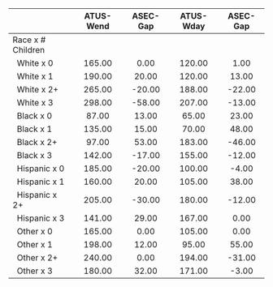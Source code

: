 
|                      |    ATUS-Wend |     ASEC-Gap |    ATUS-Wday |     ASEC-Gap |
| -------------------- | :----------: | :----------: | :----------: | :----------: |
| Race x # Children    |              |              |              |              |
| &nbsp;&nbsp;White x 0 |       165.00 |         0.00 |       120.00 |         1.00 |
| &nbsp;&nbsp;White x 1 |       190.00 |        20.00 |       120.00 |        13.00 |
| &nbsp;&nbsp;White x 2+ |       265.00 |       -20.00 |       188.00 |       -22.00 |
| &nbsp;&nbsp;White x 3 |       298.00 |       -58.00 |       207.00 |       -13.00 |
| &nbsp;&nbsp;Black x 0 |        87.00 |        13.00 |        65.00 |        23.00 |
| &nbsp;&nbsp;Black x 1 |       135.00 |        15.00 |        70.00 |        48.00 |
| &nbsp;&nbsp;Black x 2+ |        97.00 |        53.00 |       183.00 |       -46.00 |
| &nbsp;&nbsp;Black x 3 |       142.00 |       -17.00 |       155.00 |       -12.00 |
| &nbsp;&nbsp;Hispanic x 0 |       185.00 |       -20.00 |       100.00 |        -4.00 |
| &nbsp;&nbsp;Hispanic x 1 |       160.00 |        20.00 |       105.00 |        38.00 |
| &nbsp;&nbsp;Hispanic x 2+ |       205.00 |       -30.00 |       180.00 |       -12.00 |
| &nbsp;&nbsp;Hispanic x 3 |       141.00 |        29.00 |       167.00 |         0.00 |
| &nbsp;&nbsp;Other x 0 |       165.00 |         0.00 |       105.00 |         0.00 |
| &nbsp;&nbsp;Other x 1 |       198.00 |        12.00 |        95.00 |        55.00 |
| &nbsp;&nbsp;Other x 2+ |       240.00 |         0.00 |       194.00 |       -31.00 |
| &nbsp;&nbsp;Other x 3 |       180.00 |        32.00 |       171.00 |        -3.00 |

